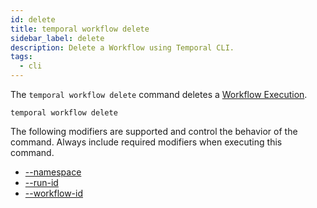 ```yaml
---
id: delete
title: temporal workflow delete
sidebar_label: delete
description: Delete a Workflow using Temporal CLI.
tags:
  - cli
---
```


The `temporal workflow delete` command deletes a [Workflow Execution](/concepts/what-is-a-workflow-execution).

`temporal workflow delete`

The following modifiers are supported and control the behavior of the command.
Always include required modifiers when executing this command.

- [--namespace](/temporal-cli/modifiers#--namespace)
- [--run-id](/temporal-cli/modifiers#--run-id)
- [--workflow-id](/temporal-cli/modifiers#--workflow-id)
